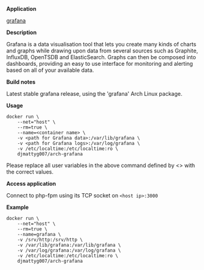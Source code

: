 **Application**

[grafana](https://grafana.com/)

**Description**

Grafana is a data visualisation tool that lets you create many kinds of charts and graphs while drawing upon data from several sources such as Graphite, InfluxDB, OpenTSDB and ElasticSearch. Graphs can then be composed into dashboards, providing an easy to use interface for monitoring and alerting based on all of your available data.

**Build notes**

Latest stable grafana release, using the 'grafana' Arch Linux package.

**Usage**

```
docker run \
    --net="host" \
    --rm=true \
    --name=<container name> \
    -v <path for Grafana data>:/var/lib/grafana \
    -v <path for Grafana logs>:/var/log/grafana \
    -v /etc/localtime:/etc/localtime:ro \
    djmattyg007/arch-grafana
```

Please replace all user variables in the above command defined by <> with the correct values.

**Access application**

Connect to php-fpm using its TCP socket on `<host ip>:3000`

**Example**

```
docker run \
    --net="host" \
    --rm=true \
    --name=grafana \
    -v /srv/http:/srv/http \
    -v /var/lib/grafana:/var/lib/grafana \
    -v /var/log/grafana:/var/log/grafana \
    -v /etc/localtime:/etc/localtime:ro \
    djmattyg007/arch-grafana
```
